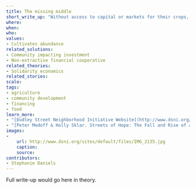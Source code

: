```yaml
---
title: The missing middle
short_write_up: "Without access to capital or markets for their crops, millions of small farmers in the developing world are trapped in a cycle of poverty. Small businesses, nonprofits and cooperatives that connect producers and consumers are often too big for microfinance but too small or risky for conventional banks — they are in “the missing middle” of developing-world finance. A number of innovative efforts — the nonprofit social investment fund Root Capital, out of Cambridge, MA, for example — are stepping into that missing middle, growing rural prosperity in poor, ecologically vulnerable places by lending capital, delivering financial training, and strengthening market connections for rural businesses."
where: 
when:  
who: 
values:
- Cultivates abundance
related_solutions:
- Community impacting investment
- Non-extractive financial cooperative
related_theories:
- Solidarity economics
related_stories:
scale:
tags:
- agriculture
- community development
- financing
- food
learn_more:
- "[Dudley Street Neighborhood Initiative Website](http://www.dsni.org/)"
- "[Peter Medoff & Holly Sklar. Streets of Hope: The Fall and Rise of an Urban Neighborhood. South End Press, 1994.](http://www.southendpress.org/2004/items/StreetsHope)"
images:
-
    url: http://www.dsni.org/sites/default/files/IMG_2135.jpg
    caption:
    source:
contributors:
- Stephanie Daniels
---
```

Full write-up would go here in theory.
